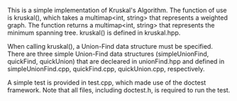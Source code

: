 This is a simple implementation of Kruskal's Algorithm. The function of use is kruskal(), 
which takes a multimap<int, string> that represents a weighted graph. 
The function returns a multimap<int, string> that represents the minimum spanning tree.
kruskal() is defined in kruskal.hpp. 

When calling kruskal(), a Union-Find data structure must be specified.
There are three simple Union-Find data structures (simpleUnionFind, quickFind, quickUnion) that are
decleared in unionFind.hpp and defined in simpleUnionFind.cpp, quickFind.cpp, quickUnion.cpp, respectively.

A simple test is provided in test.cpp, which made use of the doctest framework. 
Note that all files, including doctest.h, is required to run the test. 
